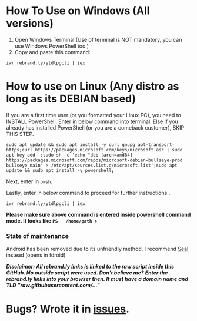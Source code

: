 # How To Use on Windows (All versions)
1. Open Windows Terminal (Use of terminal is NOT mandatory, you can use Windows PowerShell too.)
2. Copy and paste this command: 
```
iwr rebrand.ly/ytdlpgcli | iex
```

# How to use on Linux (Any distro as long as its DEBIAN based)
If you are a first time user (or you formatted your Linux PC), you need to INSTALL PowerShell. Enter in below command into terminal. Else if you already has installed PowerShell (or you are a comeback customer), SKIP THIS STEP.
```
sudo apt update && sudo apt install -y curl gnupg apt-transport-https;curl https://packages.microsoft.com/keys/microsoft.asc | sudo apt-key add -;sudo sh -c 'echo "deb [arch=amd64] https://packages.microsoft.com/repos/microsoft-debian-bullseye-prod bullseye main" > /etc/apt/sources.list.d/microsoft.list';sudo apt update && sudo apt install -y powershell;
```
Next, enter in `pwsh`.

Lastly, enter in below command to proceed for further instructions...
```
iwr rebrand.ly/ytdlpgcli | iex
```
**Please make sure above command is entered inside powershell command mode. It looks like `PS   /home/path >`**

### State of maintenance
Android has been removed due to its unfriendly method. I recommend [Seal](https://f-droid.org/en/packages/com.junkfood.seal/) instead (opens in fdroid)

***Disclaimer: All rebrand.ly links is linked to the raw script inside this GitHub. No outside script were used. Don't believe me? Enter the rebrand.ly links into your browser then. It must have a domain name and TLD "raw.githubusercontent.com/..."***

# Bugs? Wrote it in [issues](https://github.com/HaiziIzzudin/ytdlp-guided-cli/issues).
